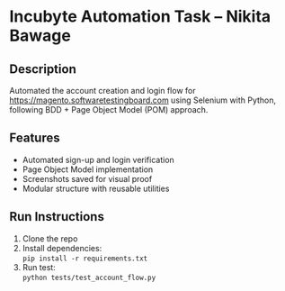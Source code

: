 # Incubyte Automation Task – Nikita Bawage

## Description
Automated the account creation and login flow for https://magento.softwaretestingboard.com using Selenium with Python, following BDD + Page Object Model (POM) approach.

## Features
- Automated sign-up and login verification
- Page Object Model implementation
- Screenshots saved for visual proof
- Modular structure with reusable utilities

## Run Instructions
1. Clone the repo
2. Install dependencies:  
   `pip install -r requirements.txt`
3. Run test:  
   `python tests/test_account_flow.py`
